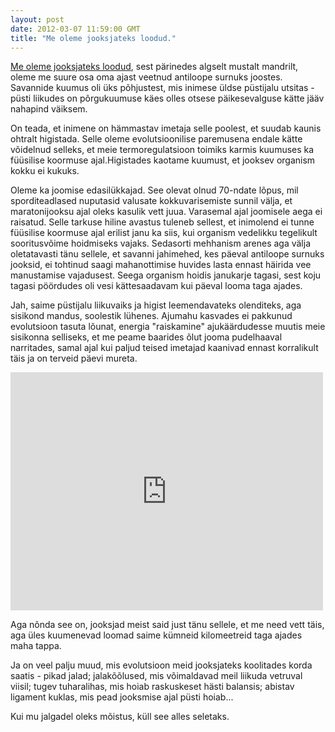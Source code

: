 ```yaml
---
layout: post
date: 2012-03-07 11:59:00 GMT
title: "Me oleme jooksjateks loodud."
---
```

<p><a href="http://www.ted.com/talks/christopher_mcdougall_are_we_born_to_run.html" title="http://www.ted.com/talks/christopher_mcdougall_are_we_born_to_run.html">Me oleme jooksjateks loodud</a>, sest pärinedes algselt mustalt mandrilt, oleme me suure osa oma ajast veetnud antiloope surnuks joostes. Savannide kuumus oli üks põhjustest, mis inimese üldse püstijalu utsitas - püsti liikudes on põrgukuumuse käes olles otsese päikesevalguse kätte jääv nahapind väiksem.</p>&#13;
<p>On teada, et inimene on hämmastav imetaja selle poolest, et suudab kaunis ohtralt higistada. Selle oleme evolutsioonilise paremusena endale kätte võidelnud selleks, et meie termoregulatsioon toimiks karmis kuumuses ka füüsilise koormuse ajal.Higistades kaotame kuumust, et jooksev organism kokku ei kukuks.</p>&#13;
<p>Oleme ka joomise edasilükkajad. See olevat olnud 70-ndate lõpus, mil sporditeadlased nuputasid valusate kokkuvarisemiste sunnil välja, et maratonijooksu ajal oleks kasulik vett juua. Varasemal ajal joomisele aega ei raisatud. Selle tarkuse hiline avastus tuleneb sellest, et inimolend ei tunne füüsilise koormuse ajal erilist janu ka siis, kui organism vedelikku tegelikult sooritusvõime hoidmiseks vajaks. Sedasorti mehhanism arenes aga välja oletatavasti tänu sellele, et savanni jahimehed, kes päeval antiloope surnuks jooksid, ei tohtinud saagi mahanottimise huvides lasta ennast häirida vee manustamise vajadusest. Seega organism hoidis janukarje tagasi, sest koju tagasi pöördudes oli vesi kättesaadavam kui päeval looma taga ajades.</p>&#13;
<p>Jah, saime püstijalu liikuvaiks ja higist leemendavateks olenditeks, aga sisikond mandus, soolestik lühenes. Ajumahu kasvades ei pakkunud evolutsioon tasuta lõunat, energia "raiskamine" ajukäärdudesse muutis meie sisikonna selliseks, et me peame baarides õlut jooma pudelhaaval narritades, samal ajal kui paljud teised imetajad kaanivad ennast korralikult täis ja on terveid päevi mureta.</p>&#13;
<p><iframe frameborder="0" height="381" src="http://www.youtube.com/embed/AAwkCznJjAY" width="500"></iframe></p>&#13;
<p>Aga nõnda see on, jooksjad meist said just tänu sellele, et me need vett täis, aga üles kuumenevad loomad saime kümneid kilomeetreid taga ajades maha tappa.</p>&#13;
<p>Ja on veel palju muud, mis evolutsioon meid jooksjateks koolitades korda saatis - pikad jalad; jalakõõlused, mis võimaldavad meil liikuda vetruval viisil; tugev tuharalihas, mis hoiab raskuskeset hästi balansis; abistav ligament kuklas, mis pead jooksmise ajal püsti hoiab...</p>&#13;
<p>Kui mu jalgadel oleks mõistus, küll see alles seletaks.</p> 